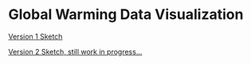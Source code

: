 # Global Warming Data Visualization

[Version 1 Sketch](v1/)

[Version 2 Sketch, still work in progress...](v2/)